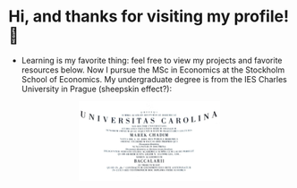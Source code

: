 # Hi, and thanks for visiting my profile! 👋
- Learning is my favorite thing: feel free to view my projects and favorite resources below. Now I pursue the MSc in Economics at the Stockholm School of Economics. My undergraduate degree is from the IES Charles University in Prague (sheepskin effect?):
<p align="center">
<img src="Bc.jpg" alt="Charles University" height="50%" width="50%">
</p>



 

 






